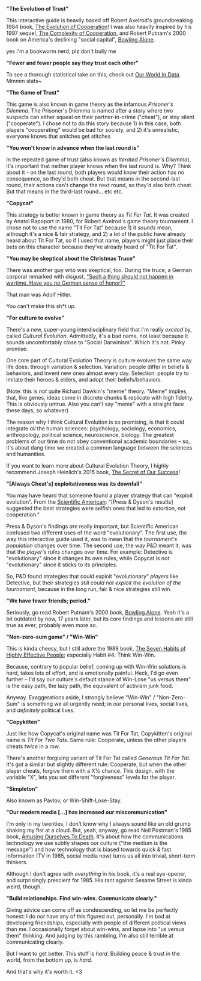 **"The Evolution of Trust"**

This interactive guide is heavily based off Robert Axelrod's groundbreaking 1984 book, [The Evolution of Cooperation](https://www.amazon.com/Evolution-Cooperation-Revised-Robert-Axelrod/dp/0465005640)! I was also heavily inspired by his 1997 sequel, [The Complexity of Cooperation](http://press.princeton.edu/titles/6144.html), and Robert Putnam's 2000 book on America's declining "social capital", [Bowling Alone](http://bowlingalone.com/).

yes i'm a bookworm nerd, plz don't bully me

**"Fewer and fewer people say they trust each other"**

To see a thorough statistical take on this, check out [Our World In Data](https://ourworldindata.org/trust). Mmmm stats~

**"The Game of Trust"**

This game is also known in game theory as the infamous *Prisoner's Dilemma*. The Prisoner's Dilemma is named after a story where two suspects can either squeal on their partner-in-crime ("cheat"), or stay silent ("cooperate"). I chose not to do this story because 1) in this case, both players "cooperating" would be bad for society, and 2) it's unrealistic, everyone knows that snitches get stitches

**"You won't know in advance when the last round is"**

In the repeated game of trust (also known as *Iterated Prisoner's Dilemma*), it's important that neither player knows *when* the last round is. Why? Think about it - on the last round, both players would know their action has no consequence, so they'd both cheat. But that means in the second-last round, their actions can't change the next round, so they'd also both cheat. But that means in the third-last round... etc etc.

**"Copycat"**

This strategy is better known in game theory as *Tit For Tat*. It was created by Anatol Rapoport in 1980, for Robert Axelrod's game theory tournament. I chose not to use the name "Tit For Tat" because 1) it *sounds* mean, although it's a nice & fair strategy, and 2) a lot of the public have already heard about Tit For Tat, so if I used that name, players might just place their bets on this character because they've already heard of "Tit For Tat".

**"You may be skeptical about the Christmas Truce"**

There was another guy who was skeptical, too. During the truce, a German corporal remarked with disgust, ["Such a thing should not happen in wartime. Have you no German sense of honor?"](http://time.com/3643889/christmas-truce-1914/)

That man was Adolf Hitler.

You can't make this sh\*t up.

**"For culture to evolve"**

There's a new, super-young interdisciplinary field that I'm really *excited* by, called *Cultural Evolution*. Admittedly, it's a bad name, not least because it sounds uncomfortably close to "Social Darwinism". Which it's not. Pinky promise.

One core part of Cultural Evolution Theory is culture evolves the same way life does: through variation & selection. Variation: people differ in beliefs & behaviors, and invent new ones almost every day. Selection: people try to imitate their heroes & elders, and adopt their beliefs/behaviors.

(Note: this is *not* quite Richard Dawkin's "meme" theory. "Meme" implies, that, like genes, ideas come in discrete chunks & replicate with high fidelity. This is obviously untrue. Also you can't say "meme" with a straight face these days, so whatever)

The reason why I think Cultural Evolution is so promising, is that it could integrate *all* the human sciences: psychology, sociology, economics, anthropology, political science, neuroscience, biology. The greatest problems of our time do not obey conventional academic boundaries – so, it's about dang time we created a common language between the sciences and humanities.

If you want to learn more about Cultural Evolution Theory, I highly recommend Joseph Heinlich's 2015 book, [The Secret of Our Success](http://press.princeton.edu/titles/10543.html)!

**"[Always Cheat's] exploitativeness was its downfall"**

You may have heard that someone found a player strategy that can "exploit evolution". From the [Scientific American](https://www.scientificamerican.com/article/game-theory-calls-cooperation-into-question1/): "[Press & Dyson's results] suggested the best strategies were selfish ones that led to extortion, not cooperation."

Press & Dyson's findings *are* really important, but Scientific American confused two different uses of the word "evolutionary". The first use, the way this interactive guide used it, was to mean that the *tournament's population* changes over time. The second use, the way P&D meant it, was that the *player's rules* changes over time. For example: Detective is "evolutionary" since it changes its own rules, while Copycat is *not* "evolutionary" since it sticks to its principles.

So, P&D found strategies that could exploit "evolutionary" *players* like Detective, but their strategies _still could not exploit the evolution of the tournament_, because in the long run, fair & nice strategies still win. 

**"We have fewer friends; period."**

Seriously, go read Robert Putnam's 2000 book, [Bowling Alone](http://bowlingalone.com/). Yeah it's a bit outdated by now, 17 years later, but its core findings and lessons are still true as ever; probably even more so.

**"Non-zero-sum game" / "Win-Win"**

This is kinda cheesy, but I still adore the 1989 book, [The Seven Habits of Highly Effective People](https://www.amazon.com/Habits-Highly-Effective-People-Powerful/dp/0743269519); especially Habit #4: Think Win-Win.

Because, contrary to popular belief, coming up with Win-Win solutions is hard, takes lots of effort, and is emotionally painful. Heck, I'd go even further – I'd say our culture's default stance of Win-Lose "us versus them" is the easy path, the lazy path, the equivalent of activism junk food.

Anyway. Exaggerations aside, I strongly believe "Win-Win" / "Non-Zero-Sum" is something we all urgently need; in our personal lives, social lives, and _definitely_ political lives.

**"Copykitten"**

Just like how Copycat's original name was Tit For Tat, Copykitten's original name is *Tit For Two Tats*. Same rule: Cooperate, unless the other players cheats *twice* in a row.

There's another forgiving variant of Tit For Tat called *Generous Tit For Tat*. It's got a similar but slightly different rule: Cooperate, but when the other player cheats, forgive them with a X% chance. This design, with the variable "X", lets you set different "forgiveness" levels for the player.

**"Simpleton"**

Also known as Pavlov, or Win-Shift-Lose-Stay.

**"Our modern media [...] has increased our miscommunication"**

I'm only in my twenties, I don't know why I always sound like an old grump shaking my fist at a cloud. But, yeah, anyway, go read Neil Postman's 1985 book, [Amusing Ourselves To Death](https://www.amazon.com/Amusing-Ourselves-Death-Discourse-Business/dp/014303653X). It's about how the communications technology we use subtly shapes our culture ("the medium is the message") and how technology that is biased towards quick & fast information (TV in 1985, social media now) turns us all into trivial, short-term thinkers.

Although I don't agree with _everything_ in his book, it's a real eye-opener, and surprisingly prescient for 1985. His rant against Sesame Street is kinda weird, though.

**"Build relationships. Find win-wins. Communicate clearly."**

Giving advice can come off as condescending, so let me be perfectly honest: I do *not* have any of this figured out, personally. I'm bad at developing friendships, especially with people of different political views than me. I occasionally forget about win-wins, and lapse into "us versus them" thinking. And judging by this rambling, I'm also still terrible at communicating clearly.

But I want to get better. This stuff is *hard*. Building peace & trust in the world, from the bottom up, is *hard*.

And that's why it's worth it. <3

